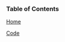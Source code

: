 ### Table of Contents

[Home](https://github.com/bjventures/surveymerge/wiki/)

[Code](https://github.com/bjventures/surveymerge/wiki/)
